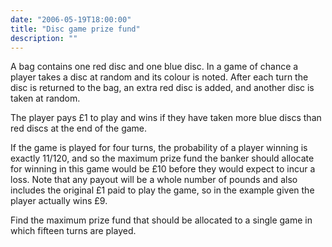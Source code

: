 ```yaml
---
date: "2006-05-19T18:00:00"
title: "Disc game prize fund"
description: ""
---
```


<p>A bag contains one red disc and one blue disc. In a game of chance a player takes a disc at random and its colour is noted. After each turn the disc is returned to the bag, an extra red disc is added, and another disc is taken at random.</p>
<p>The player pays £1 to play and wins if they have taken more blue discs than red discs at the end of the game.</p>
<p>If the game is played for four turns, the probability of a player winning is exactly 11/120, and so the maximum prize fund the banker should allocate for winning in this game would be £10 before they would expect to incur a loss. Note that any payout will be a whole number of pounds and also includes the original £1 paid to play the game, so in the example given the player actually wins £9.</p>
<p>Find the maximum prize fund that should be allocated to a single game in which fifteen turns are played.</p>

